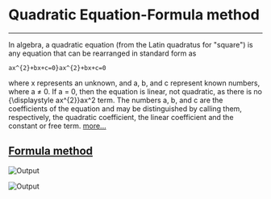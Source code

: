 # Quadratic Equation-Formula method 
<hr>

In algebra, a quadratic equation (from the Latin quadratus for "square") is any equation that can be rearranged in standard form as
 
```ax^{2}+bx+c=0}ax^{2}+bx+c=0``` 

where x represents an unknown, and a, b, and c represent known numbers, where a ≠ 0. If a = 0, then the equation is linear, not quadratic, as there is no {\displaystyle ax^{2}}ax^2 term. The numbers a, b, and c are the coefficients of the equation and may be distinguished by calling them, respectively, the quadratic coefficient, the linear coefficient and the constant or free term. [more...](en.wikipedia.org/wiki/Quadratic_equation)

## [Formula method](https://www.cuemath.com/algebra/quadratic-equations/#:~:text=1%20The%20standard%20form%20of%20a%20quadratic%20equation,0%20is%20%3A%20%28%E2%88%9E%2C%20-%20%28b2%20-%204ac%29%2F4a%5D)
![Output](outputs/quadratic.jfif)

![Output](outputs/q.png)